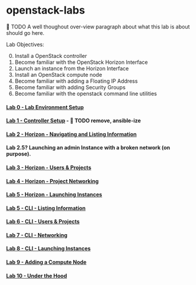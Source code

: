 # openstack-labs

:red_circle: TODO A well thoughout over-view paragraph about what this lab is about should go here.

Lab Objectives:

  0. Install a OpenStack controller
  0. Become familiar with the OpenStack Horizon Interface
  0. Launch an instance from the Horizon Interface
  0. Install an OpenStack compute node
  0. Become familiar with adding a Floating IP Address
  0. Become familiar with adding Security Groups
  0. Become familiar with the openstack command line utilities


#### [Lab 0 - Lab Environment Setup](/lab-00)   
#### [Lab 1 - Controller Setup](/lab-01) - :red_circle: TODO remove, ansible-ize
#### [Lab 2 - Horizon - Navigating and Listing Information](/lab-02)

#### Lab 2.5? Launching an admin Instance with a broken network (on purpose).

#### [Lab 3 - Horizon - Users & Projects](/lab-03)
#### [Lab 4 - Horizon - Project Networking](/lab-04)
#### [Lab 5 - Horizon - Launching Instances](/lab-0)
#### [Lab 5 - CLI - Listing Information](/lab-0)
#### [Lab 6 - CLI - Users & Projects](/lab-0)
#### [Lab 7 - CLI - Networking](/lab-0)
#### [Lab 8 - CLI - Launching Instances](/lab-0)
#### [Lab 9 - Adding a Compute Node](/lab-0)
#### [Lab 10 - Under the Hood](/lab-0)
